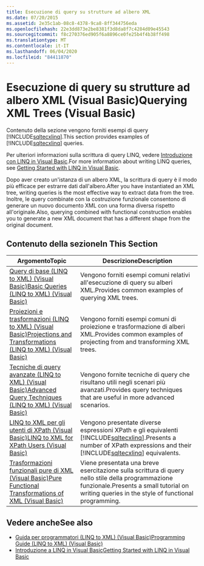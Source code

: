 ```yaml
---
title: Esecuzione di query su strutture ad albero XML
ms.date: 07/20/2015
ms.assetid: 2e35c1ab-08c8-4378-9ca8-8ff344756eda
ms.openlocfilehash: 22e3dd873e2be8381f3d8da8f7c4284d09e45543
ms.sourcegitcommit: f8c270376ed905f6a8896ce0fe25b4f4b38ff498
ms.translationtype: MT
ms.contentlocale: it-IT
ms.lasthandoff: 06/04/2020
ms.locfileid: "84411870"
---
```

# <a name="querying-xml-trees-visual-basic"></a><span data-ttu-id="e7ce7-102">Esecuzione di query su strutture ad albero XML (Visual Basic)</span><span class="sxs-lookup"><span data-stu-id="e7ce7-102">Querying XML Trees (Visual Basic)</span></span>
<span data-ttu-id="e7ce7-103">Contenuto della sezione vengono forniti esempi di query [!INCLUDE[sqltecxlinq](~/includes/sqltecxlinq-md.md)].</span><span class="sxs-lookup"><span data-stu-id="e7ce7-103">This section provides examples of [!INCLUDE[sqltecxlinq](~/includes/sqltecxlinq-md.md)] queries.</span></span>  
  
 <span data-ttu-id="e7ce7-104">Per ulteriori informazioni sulla scrittura di query LINQ, vedere [Introduzione con LINQ in Visual Basic](getting-started-with-linq.md).</span><span class="sxs-lookup"><span data-stu-id="e7ce7-104">For more information about writing LINQ queries, see [Getting Started with LINQ in Visual Basic](getting-started-with-linq.md).</span></span>  
  
 <span data-ttu-id="e7ce7-105">Dopo aver creato un'istanza di un albero XML, la scrittura di query è il modo più efficace per estrarre dati dall'albero.</span><span class="sxs-lookup"><span data-stu-id="e7ce7-105">After you have instantiated an XML tree, writing queries is the most effective way to extract data from the tree.</span></span> <span data-ttu-id="e7ce7-106">Inoltre, le query combinate con la costruzione funzionale consentono di generare un nuovo documento XML con una forma diversa rispetto all'originale.</span><span class="sxs-lookup"><span data-stu-id="e7ce7-106">Also, querying combined with functional construction enables you to generate a new XML document that has a different shape from the original document.</span></span>  
  
## <a name="in-this-section"></a><span data-ttu-id="e7ce7-107">Contenuto della sezione</span><span class="sxs-lookup"><span data-stu-id="e7ce7-107">In This Section</span></span>  
  
|<span data-ttu-id="e7ce7-108">Argomento</span><span class="sxs-lookup"><span data-stu-id="e7ce7-108">Topic</span></span>|<span data-ttu-id="e7ce7-109">Descrizione</span><span class="sxs-lookup"><span data-stu-id="e7ce7-109">Description</span></span>|  
|-----------|-----------------|  
|[<span data-ttu-id="e7ce7-110">Query di base (LINQ to XML) (Visual Basic)</span><span class="sxs-lookup"><span data-stu-id="e7ce7-110">Basic Queries (LINQ to XML) (Visual Basic)</span></span>](basic-queries-linq-to-xml.md)|<span data-ttu-id="e7ce7-111">Vengono forniti esempi comuni relativi all'esecuzione di query su alberi XML.</span><span class="sxs-lookup"><span data-stu-id="e7ce7-111">Provides common examples of querying XML trees.</span></span>|  
|[<span data-ttu-id="e7ce7-112">Proiezioni e trasformazioni (LINQ to XML) (Visual Basic)</span><span class="sxs-lookup"><span data-stu-id="e7ce7-112">Projections and Transformations (LINQ to XML) (Visual Basic)</span></span>](projections-and-transformations-linq-to-xml.md)|<span data-ttu-id="e7ce7-113">Vengono forniti esempi comuni di proiezione e trasformazione di alberi XML.</span><span class="sxs-lookup"><span data-stu-id="e7ce7-113">Provides common examples of projecting from and transforming XML trees.</span></span>|  
|[<span data-ttu-id="e7ce7-114">Tecniche di query avanzate (LINQ to XML) (Visual Basic)</span><span class="sxs-lookup"><span data-stu-id="e7ce7-114">Advanced Query Techniques (LINQ to XML) (Visual Basic)</span></span>](advanced-query-techniques-linq-to-xml.md)|<span data-ttu-id="e7ce7-115">Vengono fornite tecniche di query che risultano utili negli scenari più avanzati.</span><span class="sxs-lookup"><span data-stu-id="e7ce7-115">Provides query techniques that are useful in more advanced scenarios.</span></span>|  
|[<span data-ttu-id="e7ce7-116">LINQ to XML per gli utenti di XPath (Visual Basic)</span><span class="sxs-lookup"><span data-stu-id="e7ce7-116">LINQ to XML for XPath Users (Visual Basic)</span></span>](linq-to-xml-for-xpath-users.md)|<span data-ttu-id="e7ce7-117">Vengono presentate diverse espressioni XPath e gli equivalenti [!INCLUDE[sqltecxlinq](~/includes/sqltecxlinq-md.md)].</span><span class="sxs-lookup"><span data-stu-id="e7ce7-117">Presents a number of XPath expressions and their [!INCLUDE[sqltecxlinq](~/includes/sqltecxlinq-md.md)] equivalents.</span></span>|  
|[<span data-ttu-id="e7ce7-118">Trasformazioni funzionali pure di XML (Visual Basic)</span><span class="sxs-lookup"><span data-stu-id="e7ce7-118">Pure Functional Transformations of XML (Visual Basic)</span></span>](pure-functional-transformations-of-xml.md)|<span data-ttu-id="e7ce7-119">Viene presentata una breve esercitazione sulla scrittura di query nello stile della programmazione funzionale.</span><span class="sxs-lookup"><span data-stu-id="e7ce7-119">Presents a small tutorial on writing queries in the style of functional programming.</span></span>|  
  
## <a name="see-also"></a><span data-ttu-id="e7ce7-120">Vedere anche</span><span class="sxs-lookup"><span data-stu-id="e7ce7-120">See also</span></span>

- [<span data-ttu-id="e7ce7-121">Guida per programmatori (LINQ to XML) (Visual Basic)</span><span class="sxs-lookup"><span data-stu-id="e7ce7-121">Programming Guide (LINQ to XML) (Visual Basic)</span></span>](programming-guide-linq-to-xml.md)
- [<span data-ttu-id="e7ce7-122">Introduzione a LINQ in Visual Basic</span><span class="sxs-lookup"><span data-stu-id="e7ce7-122">Getting Started with LINQ in Visual Basic</span></span>](getting-started-with-linq.md)
